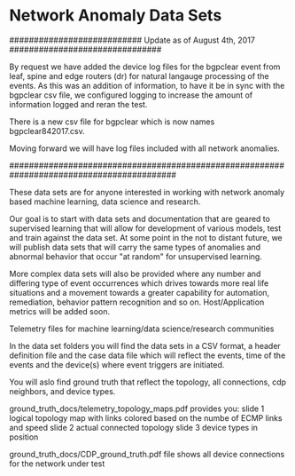 # Network Anomaly Data Sets

###########################  Update as of August 4th, 2017 ###############################

By request we have added the device log files for the bgpclear event from leaf, spine
and edge routers (dr) for natural langauge processing of the events.  As this was an 
addition of information, to have it be in sync with the bgpclear csv file, we configured 
logging to increase the amount of information logged and reran the test.  

There is a new csv file for bgpclear which is now names bgpclear842017.csv.

Moving forward we will have log files included with all network anomalies.

##########################################################################################

These data sets are for anyone interested  in working with network anomaly based
machine learning, data science and research.

Our goal is to start with data sets and documentation that are geared to supervised 
learning that will allow for development of various models, test and train against 
the data set.  At some point in the not to distant future, we will publish data sets 
that will carry the same types of anomalies and abnormal behavior that occur 
"at random" for unsupervised learning.  

More complex data sets will also be provided where any number and differing type of 
event occurrences  which drives towards more real life situations and a movement towards
a greater capability for automation, remediation, behavior pattern recognition and so on.
Host/Application metrics will be added soon.

Telemetry files for machine learning/data science/research communities 

In the data set folders you will find the data sets in a CSV format, a header definition
file and the case data file which will reflect the events, time of the events and the 
device(s) where event triggers are initiated.


You will aslo find ground truth that reflect the topology, all connections, 
cdp neighbors, and device types.

ground_truth_docs/telemetry_topology_maps.pdf provides you:
    slide 1 logical topology map with links colored based on the numbe of ECMP links and speed
    slide 2 actual connected topology
    slide 3 device types in position
    
ground_truth_docs/CDP_ground_truth.pdf file shows all device connections for the network under test



